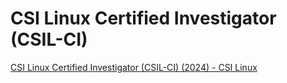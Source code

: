 # CSI Linux Certified Investigator (CSIL-CI)
[CSI Linux Certified Investigator (CSIL-CI) (2024) - CSI Linux](https://csilinux.com/academy/badges/badge.php?hash=361e1c15a5f74873d6783089227904b768120b81)
